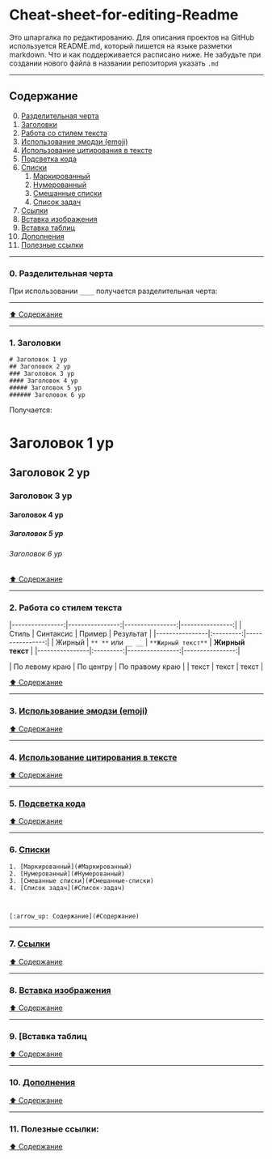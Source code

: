 # Cheat-sheet-for-editing-Readme

Это шпаргалка по редактированию.
Для описания проектов на GitHub используется README.md, который пишется на языке разметки markdown. Что и как поддерживается расписано ниже.
Не забудьте при создании нового файла в названии репозитория указать `.md`

-------------------------------------------------------------------------------------------

## Содержание

0. [Разделительная черта](#0.-Разделительная-черта)
1. [Заголовки](#Заголовки)
2. [Работа со стилем текста](#Работа-со-стилем-текста)
3. [Использование эмодзи (emoji)](#Использование-эмодзи-emoji)
4. [Использование цитирования в тексте](#Использование-цитирования-в-тексте)
5. [Подсветка кода](#Подсветка-кода)
6. [Списки](#Списки)
    1. [Маркированный](#Маркированный)
    2. [Нумерованный](#Нумерованный)
    3. [Смешанные списки](#Смешанные-списки)
    4. [Список задач](#Список-задач)
7. [Ссылки](#Ссылки)
8. [Вставка изображения](#Вставка-изображения)
9. [Вставка таблиц](#Вставка-таблиц)
10. [Дополнения](https://github.com/OlgaKirshbaum/Readme-Cheat-sheet-for-editing/blob/main/Extensions.md)
11. [Полезные ссылки](#Полезные-ссылки) 

-------------------------------------------------------------------------------------------

### 0. Разделительная черта
  При использовании `____` получается разделительная черта: 
       
-------------------------------------------------------------------------------------------

[:arrow_up: Содержание](#Содержание)

-------------------------------------------------------------------------------------------

### 1. Заголовки

```
# Заголовок 1 ур
## Заголовок 2 ур
### Заголовок 3 ур
#### Заголовок 4 ур
##### Заголовок 5 ур
###### Заголовок 6 ур

```
Получается:

# Заголовок 1 ур
## Заголовок 2 ур
### Заголовок 3 ур
#### Заголовок 4 ур
##### Заголовок 5 ур
###### Заголовок 6 ур

[:arrow_up: Содержание](#Содержание)

-------------------------------------------------------------------------------------------
### 2. Работа со стилем текста

|----------------:|----------------:|----------------:|----------------:|
| Стиль | Синтаксис | Пример | Результат |
|----------------|:---------:|----------------:|
| Жирный | `** **` или `__ __` | `**Жирный текст**` | **Жирный текст** |
|----------------|:---------:|----------------:|----------------:|





| По левому краю | По центру | По правому краю |
| текст | текст | текст |

[:arrow_up: Содержание](#Содержание)

-------------------------------------------------------------------------------------------
### 3. [Использование эмодзи (emoji)](#Использование-эмодзи-emoji)



[:arrow_up: Содержание](#Содержание)

-------------------------------------------------------------------------------------------
### 4. [Использование цитирования в тексте](#Использование-цитирования-в-тексте)



[:arrow_up: Содержание](#Содержание)

-------------------------------------------------------------------------------------------
### 5. [Подсветка кода](#Подсветка-кода)



[:arrow_up: Содержание](#Содержание)

-------------------------------------------------------------------------------------------
### 6. [Списки](#Списки)
    1. [Маркированный](#Маркированный)
    2. [Нумерованный](#Нумерованный)
    3. [Смешанные списки](#Смешанные-списки)
    4. [Список задач](#Список-задач)
    
    
    
    [:arrow_up: Содержание](#Содержание)
    
-------------------------------------------------------------------------------------------
### 7. [Ссылки](#Ссылки)



[:arrow_up: Содержание](#Содержание)

-------------------------------------------------------------------------------------------
### 8. [Вставка изображения](#Вставка-изображения)


[:arrow_up: Содержание](#Содержание)

-------------------------------------------------------------------------------------------
### 9. [Вставка таблиц


[:arrow_up: Содержание](#Содержание)

-------------------------------------------------------------------------------------------
### 10. [Дополнения](https://github.com/OlgaKirshbaum/Readme-Cheat-sheet-for-editing/blob/main/Extensions.md)

[:arrow_up: Содержание](#Содержание)

-------------------------------------------------------------------------------------------
### 11. Полезные ссылки:


[:arrow_up: Содержание](#Содержание)

